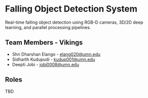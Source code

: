 # Falling Object Detection System

Real-time falling object detection using RGB-D cameras, 3D/2D deep learning, and parallel processing pipelines.

## Team Members - Vikings

- Shri Dharshan Elango - elang020@umn.edu  
- Sidharth Kudupudi - kudup001@umn.edu
- Deepti Jobi - jobi0008@umn.edu

## Roles

TBD

